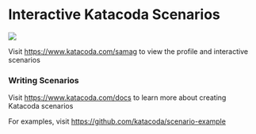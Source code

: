 # Interactive Katacoda Scenarios

[![](http://shields.katacoda.com/katacoda/samag/count.svg)](https://www.katacoda.com/samag "Get your profile on Katacoda.com")

Visit https://www.katacoda.com/samag to view the profile and interactive scenarios

### Writing Scenarios
Visit https://www.katacoda.com/docs to learn more about creating Katacoda scenarios

For examples, visit https://github.com/katacoda/scenario-example
